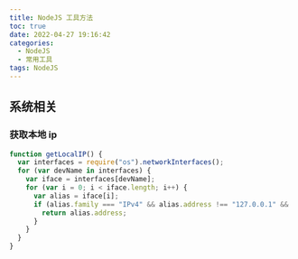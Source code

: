 ```yaml
---
title: NodeJS 工具方法
toc: true
date: 2022-04-27 19:16:42
categories:
  - NodeJS
  - 常用工具
tags: NodeJS
---
```


<div></div>

<!-- more -->

## 系统相关

### 获取本地 ip
```javaScript
function getLocalIP() {
  var interfaces = require("os").networkInterfaces();
  for (var devName in interfaces) {
    var iface = interfaces[devName];
    for (var i = 0; i < iface.length; i++) {
      var alias = iface[i];
      if (alias.family === "IPv4" && alias.address !== "127.0.0.1" && !alias.internal) {
        return alias.address;
      }
    }
  }
}
```

